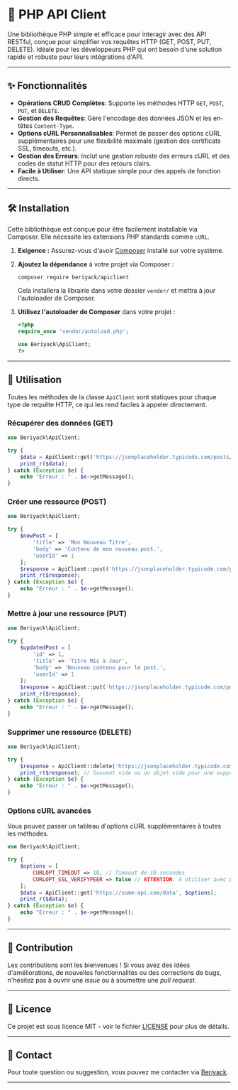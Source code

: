 # 🚀 PHP API Client

Une bibliothèque PHP simple et efficace pour interagir avec des API RESTful, conçue pour simplifier vos requêtes HTTP (GET, POST, PUT, DELETE). Idéale pour les développeurs PHP qui ont besoin d'une solution rapide et robuste pour leurs intégrations d'API.

---

## ✨ Fonctionnalités

* **Opérations CRUD Complètes**: Supporte les méthodes HTTP `GET`, `POST`, `PUT`, et `DELETE`.
* **Gestion des Requêtes**: Gère l'encodage des données JSON et les en-têtes `Content-Type`.
* **Options cURL Personnalisables**: Permet de passer des options cURL supplémentaires pour une flexibilité maximale (gestion des certificats SSL, timeouts, etc.).
* **Gestion des Erreurs**: Inclut une gestion robuste des erreurs cURL et des codes de statut HTTP pour des retours clairs.
* **Facile à Utiliser**: Une API statique simple pour des appels de fonction directs.

---

## 🛠️ Installation

Cette bibliothèque est conçue pour être facilement installable via Composer. 
Elle nécessite les extensions PHP standards comme `cURL`.

1.  **Exigence :** Assurez-vous d'avoir [Composer](https://getcomposer.org/) installé sur votre système.
2.  **Ajoutez la dépendance** à votre projet via Composer :

    ```bash
    composer require beriyack/apiclient
    ```

    Cela installera la librairie dans votre dossier `vendor/` et mettra à jour l'autoloader de Composer.

3.  **Utilisez l'autoloader de Composer** dans votre projet :

    ```php
    <?php
    require_once 'vendor/autoload.php';

    use Beriyack\ApiClient;
    ?>
    ```

---

## 📖 Utilisation

Toutes les méthodes de la classe `ApiClient` sont statiques pour chaque type de requête HTTP, ce qui les rend faciles à appeler directement.

### Récupérer des données (GET)

```php
use Beriyack\ApiClient;

try {
    $data = ApiClient::get('https://jsonplaceholder.typicode.com/posts/1');
    print_r($data);
} catch (Exception $e) {
    echo "Erreur : " . $e->getMessage();
}
```

### Créer une ressource (POST)

```php
use Beriyack\ApiClient;

try {
    $newPost = [
        'title' => 'Mon Nouveau Titre',
        'body' => 'Contenu de mon nouveau post.',
        'userId' => 1
    ];
    $response = ApiClient::post('https://jsonplaceholder.typicode.com/posts', $newPost);
    print_r($response);
} catch (Exception $e) {
    echo "Erreur : " . $e->getMessage();
}
```

### Mettre à jour une ressource (PUT)

```php
use Beriyack\ApiClient;

try {
    $updatedPost = [
        'id' => 1,
        'title' => 'Titre Mis à Jour',
        'body' => 'Nouveau contenu pour le post.',
        'userId' => 1
    ];
    $response = ApiClient::put('https://jsonplaceholder.typicode.com/posts/1', $updatedPost);
    print_r($response);
} catch (Exception $e) {
    echo "Erreur : " . $e->getMessage();
}
```

### Supprimer une ressource (DELETE)

```php
use Beriyack\ApiClient;

try {
    $response = ApiClient::delete('https://jsonplaceholder.typicode.com/posts/1');
    print_r($response); // Souvent vide ou un objet vide pour une suppression réussie
} catch (Exception $e) {
    echo "Erreur : " . $e->getMessage();
}
```

### Options cURL avancées

Vous pouvez passer un tableau d'options cURL supplémentaires à toutes les méthodes.

```php
use Beriyack\ApiClient;

try {
    $options = [
        CURLOPT_TIMEOUT => 10, // Timeout de 10 secondes
        CURLOPT_SSL_VERIFYPEER => false // ATTENTION: À utiliser avec précaution et jamais en production sans bonne raison !
    ];
    $data = ApiClient::get('https://some-api.com/data', $options);
    print_r($data);
} catch (Exception $e) {
    echo "Erreur : " . $e->getMessage();
}
```

---

## 🤝 Contribution

Les contributions sont les bienvenues \! Si vous avez des idées d'améliorations, de nouvelles fonctionnalités ou des corrections de bugs, n'hésitez pas à ouvrir une *issue* ou à soumettre une *pull request*.

---

## 📄 Licence

Ce projet est sous licence MIT - voir le fichier [LICENSE](https://www.google.com/search?q=LICENSE) pour plus de détails.

-----

## 📧 Contact

Pour toute question ou suggestion, vous pouvez me contacter via [Beriyack](https://github.com/Beriyack).

-----
